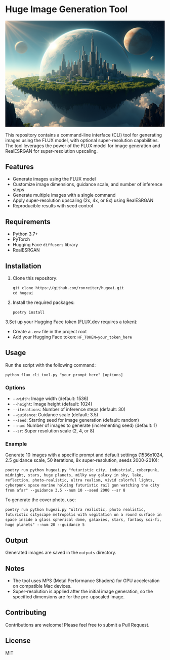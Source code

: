 # Huge Image Generation Tool

![example.png](example.png)

This repository contains a command-line interface (CLI) tool for generating images using the FLUX model, with optional super-resolution capabilities. The tool leverages the power of the FLUX model for image generation and RealESRGAN for super-resolution upscaling.

## Features

- Generate images using the FLUX model
- Customize image dimensions, guidance scale, and number of inference steps
- Generate multiple images with a single command
- Apply super-resolution upscaling (2x, 4x, or 8x) using RealESRGAN
- Reproducible results with seed control

## Requirements

- Python 3.7+
- PyTorch
- Hugging Face `diffusers` library
- RealESRGAN

## Installation

1. Clone this repository:
   ```
   git clone https://github.com/ronreiter/hugeai.git
   cd hugeai
   ```

2. Install the required packages:
   ```
   poetry install
   ```

3.Set up your Hugging Face token (FLUX.dev requires a token):
   - Create a `.env` file in the project root
   - Add your Hugging Face token: `HF_TOKEN=your_token_here`

## Usage

Run the script with the following command:

```
python flux_cli_tool.py "your prompt here" [options]
```

### Options

- `--width`: Image width (default: 1536)
- `--height`: Image height (default: 1024)
- `--iterations`: Number of inference steps (default: 30)
- `--guidance`: Guidance scale (default: 3.5)
- `--seed`: Starting seed for image generation (default: random)
- `--num`: Number of images to generate (incrementing seed) (default: 1)
- `--sr`: Super resolution scale (2, 4, or 8)

### Example

Generate 10 images with a specific prompt and default settings (1536x1024, 2.5 guidance scale, 50 iterations, 8x super-resolution, seeds 2000-2010):

```
poetry run python hugeai.py "futuristic city, industrial, cyberpunk, midnight, stars, huge planets, milky way galaxy in sky, lake, reflection, photo-realistic, ultra realism, vivid colorful lights, cyberpunk space marine holding futuristic rail gun watching the city from afar" --guidance 3.5 --num 10 --seed 2000 --sr 8
```

To generate the cover photo, use:

```
poetry run python hugeai.py "ultra realistic, photo realistic, futuristic cityscape metropolis with vegitation on a round surface in space inside a glass spherical dome, galaxies, stars, fantasy sci-fi, huge planets" --num 20 --guidance 5
```

## Output

Generated images are saved in the `outputs` directory.

## Notes

- The tool uses MPS (Metal Performance Shaders) for GPU acceleration on compatible Mac devices.
- Super-resolution is applied after the initial image generation, so the specified dimensions are for the pre-upscaled image.

## Contributing

Contributions are welcome! Please feel free to submit a Pull Request.

## License

MIT
